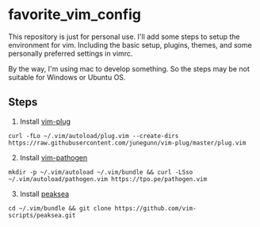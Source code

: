 # favorite_vim_config
This repository is just for personal use. I'll add some steps to setup the environment for vim.
Including the basic setup, plugins, themes, and some personally preferred settings in vimrc.

By the way, I'm using mac to develop something. So the steps may be not suitable for Windows or Ubuntu OS.

## Steps

1. Install [vim-plug](https://github.com/junegunn/vim-plug)

```
curl -fLo ~/.vim/autoload/plug.vim --create-dirs https://raw.githubusercontent.com/junegunn/vim-plug/master/plug.vim
```

2. Install [vim-pathogen](https://github.com/tpope/vim-pathogen)

```
mkdir -p ~/.vim/autoload ~/.vim/bundle && curl -LSso ~/.vim/autoload/pathogen.vim https://tpo.pe/pathogen.vim
```

3. Install [peaksea](https://github.com/vim-scripts/peaksea)

```
cd ~/.vim/bundle && git clone https://github.com/vim-scripts/peaksea.git
```
